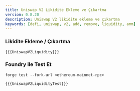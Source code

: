 ```yaml
---
title: Uniswap V2 Likidite Ekleme ve Çıkartma
version: 0.8.20
description: Uniswap V2 likidite ekleme ve çıkartma
keywords: [defi, uniswap, v2, add, remove, liquidity, amm]
---
```


### Likidite Ekleme / Çıkartma

```solidity
{{{UniswapV2Liquidity}}}
```

### Foundry ile Test Et

`forge test --fork-url <ethereum-mainnet-rpc>`

```solidity
{{{UniswapV2LiquidityTest}}}
```
